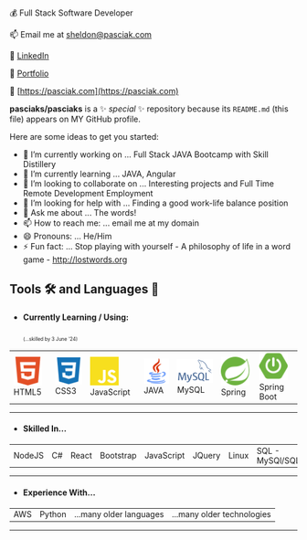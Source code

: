 💰 Full Stack Software Developer

📫 Email me at sheldon@pasciak.com

👔 [LinkedIn](https://www.linkedin.com/in/sheldonpasciak)

🔗 [Portfolio](https://pasciaks.github.io/)

🏡 [https://pasciak.com](https://pasciak.com)

**pasciaks/pasciaks** is a ✨ _special_ ✨ repository because its `README.md` (this file) appears on MY GitHub profile.

Here are some ideas to get you started:

- 🔭 I’m currently working on ... Full Stack JAVA Bootcamp with Skill Distillery
- 🌱 I’m currently learning ... JAVA, Angular
- 👯 I’m looking to collaborate on ... Interesting projects and Full Time Remote Development Employment
- 🤔 I’m looking for help with ... Finding a good work-life balance position
- 💬 Ask me about ... The words!
- 📫 How to reach me: ... email me at my domain
- 😄 Pronouns: ... He/Him
- ⚡ Fun fact: ... Stop playing with yourself - A philosophy of life in a word game - http://lostwords.org

## Tools 🛠️ and Languages 💬

- #### Currently Learning / Using: &nbsp;
  <span style="font-size: 0.60em;">(...skilled by 3 June '24)</span>

<table>
  <tr>
    <td><img src="media/html5-color.svg" alt="HTML5" width="50">HTML5</td>
    <td><img src="media/css3-color.svg" alt="CSS3" width="50">CSS3</td>
    <td><img src="media/javascript-color.svg" alt="Javascript" width="50">JavaScript</td>
    <td><img src="media/java-svgrepo-com.svg" alt="Java" width="50">JAVA</td>    
    <td><img src="media/mysql.png" alt="MySQL" width="75">MySQL</td>    
    <td><img src="media/spring-color.svg" alt="Figma" width="50">Spring</td>
    <td><img src="media/springboot-color.svg" alt="SpringBoot" width="50">Spring Boot</td>
  </tr>
</table>

<hr>

- #### Skilled In...

<table>
  <tr>
    <td>NodeJS</td>
    <td>C#</td>
    <td>React</td>
    <td>Bootstrap</td>
    <td>JavaScript</td>
    <td>JQuery</td>
    <td>Linux</td>
    <td>SQL - MySQl/SQL/PostGres</td>
    <td>NOSQL - Mongo/Mongoose</td>
  </tr>
</table>

<hr>

- #### Experience With...
<table>
  <tr>
    <td>AWS</td>
    <td>Python</td>
    <td>...many older languages</td>
    <td>...many older technologies</td>
  </tr>
</table>

<hr>

